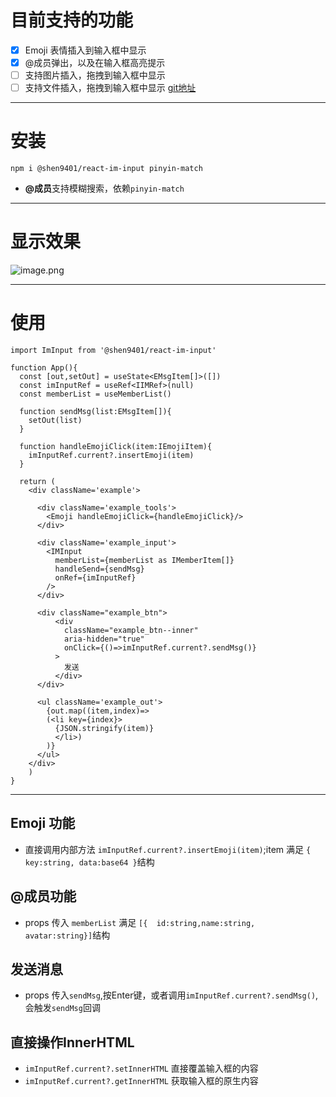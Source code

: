 # 目前支持的功能

- [x] Emoji 表情插入到输入框中显示
- [x] @成员弹出，以及在输入框高亮提示
- [ ] 支持图片插入，拖拽到输入框中显示
- [ ] 支持文件插入，拖拽到输入框中显示
[git地址](https://github.com/shenqil/react-im-input)

***

# 安装

```
npm i @shen9401/react-im-input pinyin-match 
```

- **@成员**支持模糊搜索，依赖`pinyin-match`

***

# 显示效果

![image.png](https://upload-images.jianshu.io/upload_images/25820166-54b45281248e9765.png?imageMogr2/auto-orient/strip%7CimageView2/2/w/1240)
***

# 使用

```
import ImInput from '@shen9401/react-im-input'

function App(){
  const [out,setOut] = useState<EMsgItem[]>([])
  const imInputRef = useRef<IIMRef>(null)
  const memberList = useMemberList()

  function sendMsg(list:EMsgItem[]){
    setOut(list)
  }

  function handleEmojiClick(item:IEmojiItem){
    imInputRef.current?.insertEmoji(item)
  }

  return (
    <div className='example'>

      <div className='example_tools'>
        <Emoji handleEmojiClick={handleEmojiClick}/>
      </div>

      <div className='example_input'>
        <IMInput 
          memberList={memberList as IMemberItem[]} 
          handleSend={sendMsg}  
          onRef={imInputRef}
        />
      </div>

      <div className="example_btn">
          <div
            className="example_btn--inner"
            aria-hidden="true"
            onClick={()=>imInputRef.current?.sendMsg()}
          >
            发送
          </div>
      </div>

      <ul className='example_out'>
        {out.map((item,index)=>
        (<li key={index}>
          {JSON.stringify(item)}
          </li>)
        )}
      </ul>
    </div>
    )
}

```

***

## Emoji 功能

- 直接调用内部方法 `imInputRef.current?.insertEmoji(item)`;item 满足 `{ key:string, data:base64 }`结构

## @成员功能

- props 传入 `memberList` 满足 `[{  id:string,name:string, avatar:string}]`结构

## 发送消息

- props 传入`sendMsg`,按Enter键，或者调用`imInputRef.current?.sendMsg()`,会触发`sendMsg`回调

## 直接操作InnerHTML

- `imInputRef.current?.setInnerHTML` 直接覆盖输入框的内容
- `imInputRef.current?.getInnerHTML` 获取输入框的原生内容
